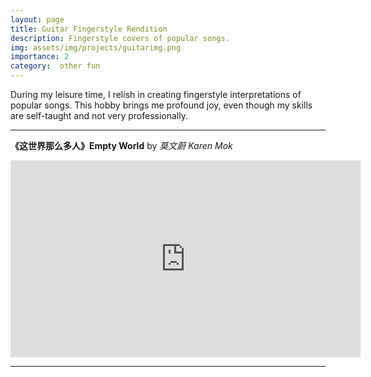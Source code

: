 ```yaml
---
layout: page
title: Guitar Fingerstyle Rendition
description: Fingerstyle covers of popular songs.
img: assets/img/projects/guitarimg.png
importance: 2
category:  other fun
---
```


During my leisure time, I relish in creating fingerstyle interpretations of popular songs. This hobby brings me  profound joy, even though my skills are self-taught and not very professionally.
___
**《这世界那么多人》Empty World** by *莫文蔚 Karen Mok*  
<center>
<iframe width="560" height="315" src="https://www.youtube.com/embed/o27X46oTkio?si=ykWcXbLlX_aEuUea" title="YouTube video player" frameborder="0" allow="accelerometer; autoplay; clipboard-write; encrypted-media; gyroscope; picture-in-picture; web-share" referrerpolicy="strict-origin-when-cross-origin" allowfullscreen></iframe>
</center>

___
